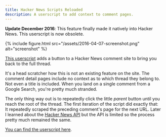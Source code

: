 ```yaml
---
title: Hacker News Scripts Reloaded
description: A userscript to add context to comment pages.
---
```


**Update December 2016**: This feature finally made it natively into Hacker News. This userscript is now obsolete.

{% include figure.html src="/assets/2016-04-07-screenshot.png" alt="screenshot" %}

[This userscript](https://github.com/arthurhammer/userscripts/tree/master/HackerNews_ShowAllComments) adds a button to a Hacker News comment site to bring you back to the full thread.

<!--more-->

It's a head scratcher how this is not an existing feature on the site. The comment detail pages include no context as to which thread they belong to. Not even a title is included. When you land on a single comment from a Google Search, you're pretty much stranded.

The only thing way out is to repeatedly click the little *parent* button until you reach the root of the thread. The first iteration of the script did exactly that: It repeatedly scraped the preceding comment's page for the next URL. Later I learned about the [Hacker News API](https://hacker-news.firebaseio.com) but the API is limited so the process pretty much remained the same.

[You can find the userscript here](https://github.com/arthurhammer/userscripts/tree/master/HackerNews_ShowAllComments).
